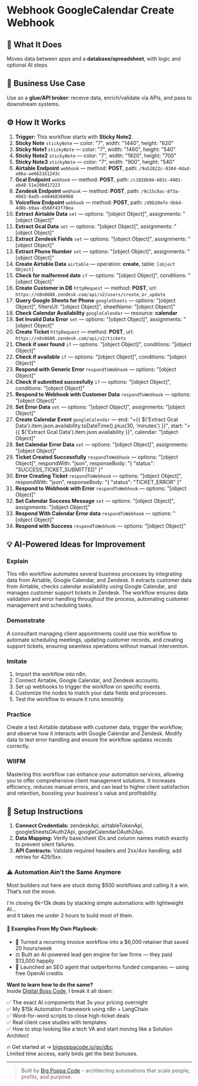 # Webhook GoogleCalendar Create Webhook
## 🚀 What It Does
Moves data between apps and a **database/spreadsheet**, with logic and optional AI steps.

## 💼 Business Use Case
Use as a **glue/API broker**: receive data, enrich/validate via APIs, and pass to downstream systems.

## ⚙️ How It Works
1. **Trigger:** This workflow starts with **Sticky Note2**.
2. **Sticky Note** `stickyNote` — color: "7", width: "1440", height: "620"
3. **Sticky Note1** `stickyNote` — color: "7", width: "1460", height: "540"
4. **Sticky Note2** `stickyNote` — color: "7", width: "1920", height: "700"
5. **Sticky Note3** `stickyNote` — color: "7", width: "900", height: "540"
6. **Airtable Endpoint** `webhook` — method: **POST**, path: `/9a52822c-0304-4dad-a86a-ae662161243c`
7. **Gcal Endpoint** `webhook` — method: **POST**, path: `/c1020b94-603c-4981-ab48-51e208d17223`
8. **Zendesk Endpoint** `webhook` — method: **POST**, path: `/9c15c8ac-8f3a-40d3-8ad5-e40468388968`
9. **Voiceflow Endpoint** `webhook` — method: **POST**, path: `/d9b20efe-9bb4-4d8b-b9aa-d568f43f78ea`
10. **Extract Airtable Data** `set` — options: "[object Object]", assignments: "[object Object]"
11. **Extract Gcal Data** `set` — options: "[object Object]", assignments: "[object Object]"
12. **Extract Zendesk Fields** `set` — options: "[object Object]", assignments: "[object Object]"
13. **Extract Phone Number** `set` — options: "[object Object]", assignments: "[object Object]"
14. **Create Airtable Data** `airtable` — operation: **create**, table: `[object Object]`
15. **Check for malformed date** `if` — options: "[object Object]", conditions: "[object Object]"
16. **Create Customer in DB** `httpRequest` — method: **POST**, url: `https://n8n8688.zendesk.com/api/v2/users/create_or_update`
17. **Query Google Sheets for Phone** `googleSheets` — options: "[object Object]", filtersUI: "[object Object]", sheetName: "[object Object]"
18. **Check Calendar Availability** `googleCalendar` — resource: **calendar**
19. **Set Invalid Data Error** `set` — options: "[object Object]", assignments: "[object Object]"
20. **Create Ticket** `httpRequest` — method: **POST**, url: `https://n8n8688.zendesk.com/api/v2/tickets`
21. **Check if user found** `if` — options: "[object Object]", conditions: "[object Object]"
22. **Check if available** `if` — options: "[object Object]", conditions: "[object Object]"
23. **Respond with Generic Error** `respondToWebhook` — options: "[object Object]"
24. **Check if submitted succesfully** `if` — options: "[object Object]", conditions: "[object Object]"
25. **Respond to Webhook with Customer Data** `respondToWebhook` — options: "[object Object]"
26. **Set Error Data** `set` — options: "[object Object]", assignments: "[object Object]"
27. **Create Calendar Event** `googleCalendar` — end: "={{ $('Extract Gcal Data').item.json.availability.toDateTime().plus(30, 'minutes') }}", start: "={{ $('Extract Gcal Data').item.json.availability }}", calendar: "[object Object]"
28. **Set Calendar Error Data** `set` — options: "[object Object]", assignments: "[object Object]"
29. **Ticket Created Successfully** `respondToWebhook` — options: "[object Object]", respondWith: "json", responseBody: "{
  "status": "SUCCESS_TICKET_SUBMITTED"
}"
30. **Error Creating Ticket** `respondToWebhook` — options: "[object Object]", respondWith: "json", responseBody: "{
  "status": "TICKET_ERROR"
}"
31. **Respond to Webhook with Error** `respondToWebhook` — options: "[object Object]"
32. **Set Calendar Success Message** `set` — options: "[object Object]", assignments: "[object Object]"
33. **Respond With Calendar Error data** `respondToWebhook` — options: "[object Object]"
34. **Respond with Success** `respondToWebhook` — options: "[object Object]"

## 💡 AI-Powered Ideas for Improvement
### Explain
This n8n workflow automates several business processes by integrating data from Airtable, Google Calendar, and Zendesk. It extracts customer data from Airtable, checks calendar availability using Google Calendar, and manages customer support tickets in Zendesk. The workflow ensures data validation and error handling throughout the process, automating customer management and scheduling tasks.

### Demonstrate
A consultant managing client appointments could use this workflow to automate scheduling meetings, updating customer records, and creating support tickets, ensuring seamless operations without manual intervention.

### Imitate
1. Import the workflow into n8n.
2. Connect Airtable, Google Calendar, and Zendesk accounts.
3. Set up webhooks to trigger the workflow on specific events.
4. Customize the nodes to match your data fields and processes.
5. Test the workflow to ensure it runs smoothly.

### Practice
Create a test Airtable database with customer data, trigger the workflow, and observe how it interacts with Google Calendar and Zendesk. Modify data to test error handling and ensure the workflow updates records correctly.

### WIIFM
Mastering this workflow can enhance your automation services, allowing you to offer comprehensive client management solutions. It increases efficiency, reduces manual errors, and can lead to higher client satisfaction and retention, boosting your business's value and profitability.

## 🔧 Setup Instructions
1. **Connect Credentials:** zendeskApi, airtableTokenApi, googleSheetsOAuth2Api, googleCalendarOAuth2Api.
2. **Data Mapping:** Verify base/sheet IDs and column names match exactly to prevent silent failures.
3. **API Contracts:** Validate required headers and 2xx/4xx handling; add retries for 429/5xx.

### ⚠️ Automation Ain’t the Same Anymore

Most builders out here are stuck doing $500 workflows and calling it a win.  
That’s not the move.  

I'm closing $6k–$13k deals by stacking simple automations with lightweight AI...  
and it takes me under 2 hours to build most of them.

#### 🧠 Examples From My Own Playbook:
- 🔁 Turned a recurring invoice workflow into a $6,000 retainer that saved 20 hours/week  
- ⚖️ Built an AI-powered lead gen engine for law firms — they paid $13,000 happily  
- 🚀 Launched an SEO agent that outperforms funded companies — using free OpenAI credits  

**Want to learn how to do the same?**  
Inside [Digital Boss Code](https://bigpoppacode.io/go/dbc), I break it all down:

✅ The exact AI components that 3x your pricing overnight  
✅ My $15k Automation Framework using n8n + LangChain  
✅ Word-for-word scripts to close high-ticket deals  
✅ Real client case studies with templates  
✅ How to stop looking like a tech VA and start moving like a Solution Architect  

🔥 Get started at → [bigpoppacode.io/go/dbc](https://bigpoppacode.io/go/dbc)  
Limited time access, early birds get the best bonuses.

---
> Built by [Big Poppa Code](https://bigpoppacode.io) – architecting automations that scale people, profits, and purpose.
